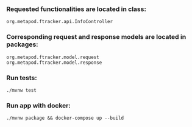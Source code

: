 ### Requested functionalities are located in class:
`org.metapod.ftracker.api.InfoController`

### Corresponding request and response models are located in packages:
`org.metapod.ftracker.model.request`  
`org.metapod.ftracker.model.response`  

### Run tests:
`./mvnw test`

### Run app with docker:
`./mvnw package && docker-compose up --build`




